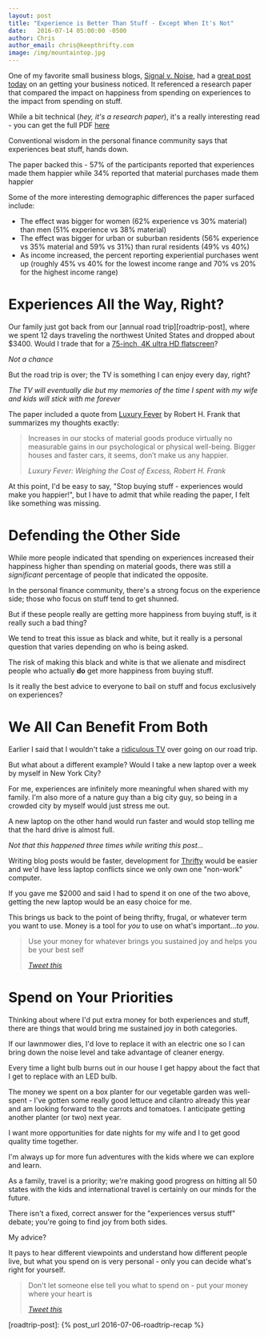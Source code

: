 ```yaml
---
layout: post
title: "Experience is Better Than Stuff - Except When It's Not"
date:   2016-07-14 05:00:00 -0500
author: Chris
author_email: chris@keepthrifty.com
image: /img/mountaintop.jpg
---
```


One of my favorite small business blogs, [Signal v. Noise][signalvnoise], had a [great post today][gruen-transfer] on an getting your business noticed. It referenced a research paper that compared the impact on happiness from spending on experiences to the impact from spending on stuff.

While a bit technical (_hey, it's a research paper_), it's a really interesting read - you can get the full PDF [here][research-paper-pdf]

Conventional wisdom in the personal finance community says that experiences beat stuff, hands down.

The paper backed this - 57% of the participants reported that experiences made them happier while 34% reported that material purchases made them happier

Some of the more interesting demographic differences the paper surfaced include:

- The effect was bigger for women (62% experience vs 30% material) than men (51% experience vs 38% material)
- The effect was bigger for urban or suburban residents (56% experience vs 35% material and 59% vs 31%) than rural residents (49% vs 40%)
- As income increased, the percent reporting experiential purchases went up (roughly 45% vs 40% for the lowest income range and 70% vs 20% for the highest income range)

# Experiences All the Way, Right? #

Our family just got back from our [annual road trip][roadtrip-post], where we spent 12 days traveling the northwest United States and dropped about $3400. Would I trade that for a [75-inch, 4K ultra HD flatscreen][tv-link]?

_Not a chance_

But the road trip is over; the TV is something I can enjoy every day, right?

_The TV will eventually die but my memories of the time I spent with my wife and kids will stick with me forever_

The paper included a quote from [Luxury Fever][luxury-fever] by Robert H. Frank that summarizes my thoughts exactly:

> Increases in our stocks of material goods produce virtually no measurable gains in our psychological or physical well-being. Bigger houses and faster cars, it seems, don’t make us any happier.
>
> <cite>Luxury Fever: Weighing the Cost of Excess, Robert H. Frank</cite>

At this point, I'd be easy to say, "Stop buying stuff - experiences would make you happier!", but I have to admit that while reading the paper, I felt like something was missing.

# Defending the Other Side #

While more people indicated that spending on experiences increased their happiness higher than spending on material goods, there was still a _significant_ percentage of people that indicated the opposite.

In the personal finance community, there's a strong focus on the experience side; those who focus on stuff tend to get shunned.

But if these people really are getting more happiness from buying stuff, is it really such a bad thing?

We tend to treat this issue as black and white, but it really is a personal question that varies depending on who is being asked.

The risk of making this black and white is that we alienate and misdirect people who actually __do__ get more happiness from buying stuff.

Is it really the best advice to everyone to bail on stuff and focus exclusively on experiences?

# We All Can Benefit From Both #

Earlier I said that I wouldn't take a [ridiculous TV][tv-link] over going on our road trip.

But what about a different example? Would I take a new laptop over a week by myself in New York City?

For me, experiences are infinitely more meaningful when shared with my family. I'm also more of a nature guy than a big city guy, so being in a crowded city by myself would just stress me out.

A new laptop on the other hand would run faster and would stop telling me that the hard drive is almost full.

_Not that this happened three times while writing this post..._

Writing blog posts would be faster, development for [Thrifty][thrifty-link] would be easier and we'd have less laptop conflicts since we only own one "non-work" computer.

If you gave me $2000 and said I had to spend it on one of the two above, getting the new laptop would be an easy choice for me.

This brings us back to the point of being thrifty, frugal, or whatever term you want to use. Money is a tool for _you_ to use on what's important..._to you_.

> Use your money for whatever brings you sustained joy and helps you be your best self
>
> <cite>[Tweet this][tweet-quote-1]</cite>

# Spend on Your Priorities #

Thinking about where I'd put extra money for both experiences and stuff, there are things that would bring me sustained joy in both categories.

If our lawnmower dies, I'd love to replace it with an electric one so I can bring down the noise level and take advantage of cleaner energy.

Every time a light bulb burns out in our house I get happy about the fact that I get to replace with an LED bulb.

The money we spent on a box planter for our vegetable garden was well-spent - I've gotten some really good lettuce and cilantro already this year and am looking forward to the carrots and tomatoes. I anticipate getting another planter (or two) next year.

I want more opportunities for date nights for my wife and I to get good quality time together.

I'm always up for more fun adventures with the kids where we can explore and learn.

As a family, travel is a priority; we're making good progress on hitting all 50 states with the kids and international travel is certainly on our minds for the future.

There isn't a fixed, correct answer for the "experiences versus stuff" debate; you're going to find joy from both sides.

My advice?

It pays to hear different viewpoints and understand how different people live, but what you spend on is very personal - only you can decide what's right for yourself.

> Don't let someone else tell you what to spend on - put your money where your heart is
>
> <cite>[Tweet this][tweet-quote-2]</cite>


[thrifty-link]: http://tools.keepthrifty.com
[roadtrip-post]: {% post_url 2016-07-06-roadtrip-recap %}

[gruen-transfer]: https://m.signalvnoise.com/the-gruen-transfer-getting-your-business-noticed-6b0c526bac5d#.h5lvxsj7i
[signalvnoise]: https://m.signalvnoise.com

[tweet-quote-1]: https://twitter.com/intent/tweet?text=Use%20your%20money%20for%20whatever%20brings%20you%20sustained%20joy%20and%20helps%20you%20be%20your%20best%20self%20https%3A%2F%2Fwww.keepthrifty.com%2F2016%2F07%2F14%2Fexperience-or-stuff.html%20via%20%40keepthrifty

[tweet-quote-2]: https://twitter.com/intent/tweet?text=Don%27t%20let%20someone%20else%20tell%20you%20what%20to%20spend%20on%20-%20put%20your%20money%20where%20your%20heart%20is%20https%3A%2F%2Fwww.keepthrifty.com%2F2016%2F07%2F14%2Fexperience-or-stuff.html%20via%20%40keepthrifty

[research-paper-pdf]: http://psych.colorado.edu/~vanboven/research/publications/vb_gilo_2003.pdf

[luxury-fever]: http://amzn.to/29SXEjn
[tv-link]: http://amzn.to/29APdGw
